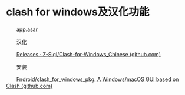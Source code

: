 # clash for windows及汉化功能

　　[app.asar](app-20230716140408-rlksfzz.asar)

　　汉化

　　[Releases · Z-Siqi/Clash-for-Windows_Chinese (github.com)](https://github.com/Z-Siqi/Clash-for-Windows_Chinese/releases)

　　安装

　　[Fndroid/clash_for_windows_pkg: A Windows/macOS GUI based on Clash (github.com)](https://github.com/Fndroid/clash_for_windows_pkg)

　　‍
